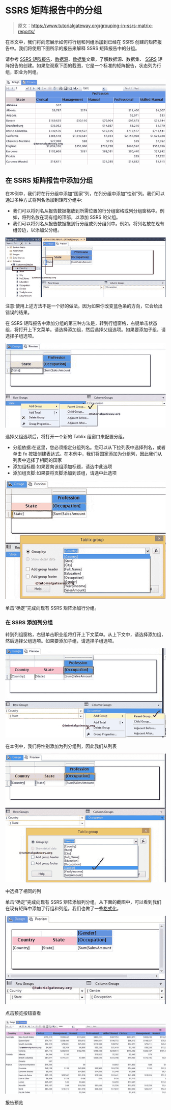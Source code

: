 # SSRS 矩阵报告中的分组

> 原文：<https://www.tutorialgateway.org/grouping-in-ssrs-matrix-reports/>

在本文中，我们将向您展示如何将行组和列组添加到已经在 SSRS 创建的矩阵报告中。我们将使用下图所示的报告来解释 SSRS 矩阵报告中的分组。

请参考 [SSRS 矩阵报告](https://www.tutorialgateway.org/ssrs-matrix-report/)、[数据源](https://www.tutorialgateway.org/ssrs-shared-data-source/)、[数据集](https://www.tutorialgateway.org/shared-dataset-in-ssrs/)文章，了解数据源、数据集、 [SSRS](https://www.tutorialgateway.org/ssrs/) 矩阵报告的创建。如果您观察下面的截图，它是一个标准的矩阵报告，状态列为行组，职业为列组。

![MATRIX REPORT IN SSRS 2014](img/60c67f9fdbcf8a8d0e236bcb5de2809c.png)

## 在 SSRS 矩阵报告中添加分组

在本例中，我们将在行分组中添加“国家”列，在列分组中添加“性别”列。我们可以通过多种方式将列名添加到矩阵分组中:

*   我们可以将列名从报告数据拖放到所需位置的行分组窗格或列分组窗格中。例如，将列名放在现有组的顶部，以添加 SSRS 的父组。
*   我们可以将列名从报告数据拖到行分组或列分组列中。例如，将列名放在现有组旁边，以添加父分组。

![Row Grouping in SSRS Matrix Report 1](img/2aea6f7f34b480cf64e1666c679a157f.png)

注意:使用上述方法不是一个好的做法。因为如果你改变蓝色条的方向，它会给出错误的结果。

在 SSRS 矩阵报告中添加分组的第三种方法是，转到行组窗格，右键单击状态组，将打开上下文菜单。请选择添加组，然后选择父组选项。如果要添加子组，请选择子组选项。

![Row Grouping in SSRS Matrix Report 2](img/b6f7e6260df0b91a5026b47a537022d1.png)

选择父组选项后，将打开一个新的 Tablix 组窗口来配置分组。

*   分组依据:在这里，您必须指定分组列名。您可以从下拉列表中选择列名，或者单击 fx 按钮创建表达式。在本例中，我们将国家添加为分组列，因此我们从列表中选择了相同的国家
*   添加组标题:如果要向该组添加标题，请选中此选项
*   添加组页脚:如果要将页脚添加到该组，请选中此选项

![Row Grouping in SSRS Matrix Report 3](img/9b05fc940510d9c8fa236b910c9b051b.png)

单击“确定”完成向现有 SSRS 矩阵添加行分组。

### 在 SSRS 添加列分组

转到列组窗格，右键单击职业组将打开上下文菜单。从上下文中，请选择添加组，然后选择父组选项。如果要添加子组，请选择子组选项。

![Column Grouping in SSRS Matrix Report 1](img/9dfa2b6a721305cfab37ed82db0d42e7.png)

在本例中，我们将性别添加为列分组列，因此我们从列表

![Column Grouping in SSRS Matrix Report 2](img/c8523a7d4ab0fdd2598746a70b9c0f1e.png)

中选择了相同的列

单击“确定”完成向现有 SSRS 矩阵添加列分组。从下面的截图中，可以看到我们在现有矩阵中添加了行组和列组。我们也做了一些[格式化](https://www.tutorialgateway.org/format-fonts-and-background-of-a-textbox-in-ssrs/)。

![Grouping in SSRS Matrix Report 1](img/6742850da1e27da2a0c02274d0a6edab.png)

点击预览按钮查看

![Grouping in SSRS Matrix Report 4](img/ca1ba3987d2c2f61d21cd83e0e5c7dae.png)

报告预览
